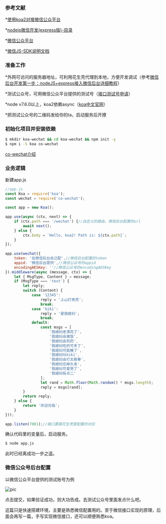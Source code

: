 ### 参考文献

*[使用koa2对接微信公众平台](https://www.jianshu.com/p/7a4ba7f752f1)

*[nodejs微信开发(express版)-目录](http://blog.csdn.net/zzwwjjdj1/article/details/52222653)

*[微信公众平台](https://mp.weixin.qq.com/wiki?t=resource/res_main&id=mp1445241432)

*[微信JS-SDK说明文档](https://mp.weixin.qq.com/wiki?t=resource/res_main&id=mp1421141115)

### 准备工作

*外网可访问的服务器地址，可利用花生壳代理到本地，方便开发调试（参考[微信后台开发第一步：nodeJS+express接入微信后台详细教程](https://www.cnblogs.com/xuange306/p/4971702.html)）

*测试公众号，可用微信公众平台提供的测试号（[接口测试号申请](https://mp.weixin.qq.com/wiki?t=resource/res_main&id=mp1421137522)）

*node v7.6.0以上，koa2依赖async（[koa中文官网](https://koa.bootcss.com/)）

*把测试公众号的二维码发给你的ta，启动服务后开撩

### 初始化项目并安装依赖

```bash
$ mkdir koa-wechat && cd koa-wechat && npm init -y  
$ npm i -S koa co-wechat 
```
[co-wechat介绍](https://github.com/node-webot/co-wechat)

### 业务逻辑

新建app.js
```js
//app.js  
const Koa = require('koa');  
const wechat = require('co-wechat');  
  
const app = new Koa();  
  
app.use(async (ctx, next) => {  
    if (ctx.path === '/wechat') {//自定义的路由，微信后台配置的url  
        await next();  
    } else {  
        ctx.body = `Hello, koa2! Path is: ${ctx.path}`;  
    }  
});  
  
app.use(wechat({  
    token: '在微信后台自己配',//微信后台配置的token  
    appid: '微信后台提供',//微信公众号的appid  
    encodingAESKey: ''//微信公众号的encodingAESKey  
}).middleware(async (message, ctx) => {  
    let { MsgType, Content } = message;  
    if (MsgType === 'text') {  
        let reply;  
        switch (Content) {  
            case '12345':  
                reply = '上山打老虎';  
                break;  
            case 'kiki':  
                reply = '是我媳妇';  
                break;  
            default:  
                const msgs = [  
                    '我媳妇老漂亮了',  
                    '我媳妇会做饭',  
                    '我媳妇会煎药',  
                    '我媳妇吃的可多了',  
                    '我媳妇可能睡了',  
                    '我媳妇叫kiki',  
                    '我媳妇会打太极拳',  
                    '我媳妇总掉头发',  
                    '我媳妇可爱哭了',  
                    '我媳妇有点二'  
                ];  
                let rand = Math.floor(Math.random() * msgs.length);  
                reply = msgs[rand];  
        }  
        return reply;  
    } else {  
        return '欢迎光临';  
    }  
}));  
  
app.listen(7001);//端口要跟花生壳里配置的对应
```

确认代码里的变量后，启动服务。

```bash
$ node app.js
```

此时已经离成功一步之遥。

### 微信公众号后台配置

以微信公众平台提供的测试账号为例

![pic](http://img.blog.csdn.net/20180117155110534?watermark/2/text/aHR0cDovL2Jsb2cuY3Nkbi5uZXQvemhhb2xhbmRlbG9uZw==/font/5a6L5L2T/fontsize/400/fill/I0JBQkFCMA==/dissolve/70/gravity/SouthEast)

点击提交，如果验证成功，则大功告成。去测试公众号里面发点什么吧。

这篇只是快速搭建环境，主要是熟悉微信配置用的。至于微信接口实现的原理，后面会再写一篇，手写实现微信接口，还可以顺便熟悉koa。